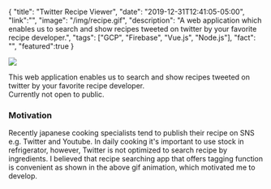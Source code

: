 {
"title": "Twitter Recipe Viewer",
"date": "2019-12-31T12:41:05-05:00",
"link":"",
"image": "/img/recipe.gif",
"description": "A web application which enables us to search and show recipes tweeted on twitter by your favorite recipe developer.",
"tags": ["GCP", "Firebase", "Vue.js", "Node.js"],
"fact": "",
"featured":true
}

![](/img/recipe.gif)

This web application enables us to search and show recipes tweeted on twitter by your favorite recipe developer.  
Currently not open to public.

### Motivation

Recently japanese cooking specialists tend to publish their recipe on SNS e.g. Twitter and Youtube.
In daily cooking it's important to use stock in refrigerator, however, Twitter is not optimized to search recipe by ingredients.
I believed that recipe searching app that offers tagging function is convenient as shown in the above gif animation, which motivated me to develop.
